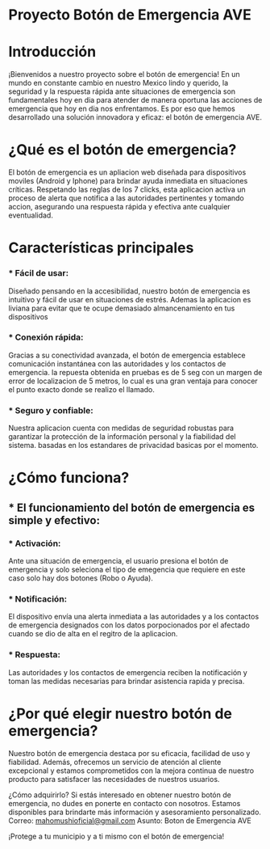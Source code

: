 # Proyecto Botón de Emergencia AVE

# Introducción
¡Bienvenidos a nuestro proyecto sobre el botón de emergencia! 
En un mundo en constante cambio en nuestro Mexico lindo y querido, la seguridad y la respuesta rápida ante situaciones de emergencia son fundamentales hoy en dia para atender de manera oportuna las acciones de emergencia que hoy en dia nos enfrentamos. Es por eso que hemos desarrollado una solución innovadora y eficaz: el botón de emergencia AVE.

# ¿Qué es el botón de emergencia?
El botón de emergencia es un apliacion web diseñada para dispositivos moviles (Android y Iphone) para brindar ayuda inmediata en situaciones críticas. Respetando las reglas de los 7 clicks, esta aplicacion activa un proceso de alerta que notifica a las autoridades pertinentes y tomando accion, asegurando una respuesta rápida y efectiva ante cualquier eventualidad.

# Características principales
### * Fácil de usar: 
Diseñado pensando en la accesibilidad, nuestro botón de emergencia es intuitivo y fácil de usar en situaciones de estrés.
Ademas la aplicacion es liviana para evitar que te ocupe demasiado almancenamiento en tus dispositivos

### * Conexión rápida: 
Gracias a su conectividad avanzada, el botón de emergencia establece comunicación instantánea con las autoridades y los contactos de emergencia. la repuesta obtenida en pruebas es de 5 seg con un margen de error de localizacion de 5 metros, lo cual es una gran ventaja para conocer el punto exacto donde se realizo el llamado.

### * Seguro y confiable: 
Nuestra aplicacion cuenta con medidas de seguridad robustas para garantizar la protección de la información personal y la fiabilidad del sistema. basadas en los estandares de privacidad basicas por el momento.


# ¿Cómo funciona?
## * El funcionamiento del botón de emergencia es simple y efectivo:

### * Activación: 
Ante una situación de emergencia, el usuario presiona el botón de emergencia y solo seleciona el tipo de emegencia que requiere en este caso solo hay dos botones (Robo o Ayuda).

### * Notificación: 
El dispositivo envía una alerta inmediata a las autoridades y a los contactos de emergencia designados con los datos porpocionados por el afectado cuando se dio de alta en el regitro de la aplicacion.

### * Respuesta: 
Las autoridades y los contactos de emergencia reciben la notificación y toman las medidas necesarias para brindar asistencia rapida y precisa.

# ¿Por qué elegir nuestro botón de emergencia?
Nuestro botón de emergencia destaca por su eficacia, facilidad de uso y fiabilidad. Además, ofrecemos un servicio de atención al cliente excepcional y estamos comprometidos con la mejora continua de nuestro producto para satisfacer las necesidades de nuestros usuarios.

¿Cómo adquirirlo?
Si estás interesado en obtener nuestro botón de emergencia, no dudes en ponerte en contacto con nosotros. Estamos disponibles para brindarte más información y asesoramiento personalizado.
Correo: mahomushioficial@gmail.com
Asunto: Boton de Emergencia AVE

¡Protege a tu municipio y a ti mismo con el botón de emergencia!
